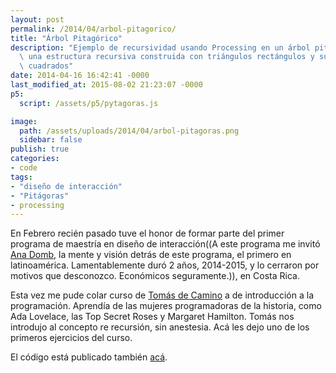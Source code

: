 ```yaml
---
layout: post
permalink: /2014/04/arbol-pitagorico/
title: "Árbol Pitagórico"
description: "Ejemplo de recursividad usando Processing en un árbol pitagórico;\
  \ una estructura recursiva construida con triángulos rectángulos y sus catetos\
  \ cuadrados"
date: 2014-04-16 16:42:41 -0000
last_modified_at: 2015-08-02 21:23:07 -0000
p5:
  script: /assets/p5/pytagoras.js

image:
  path: /assets/uploads/2014/04/arbol-pitagoras.png
  sidebar: false
publish: true
categories:
- code
tags:
- "diseño de interacción"
- "Pitágoras"
- processing
---
```


En Febrero recién pasado tuve el honor de formar parte del primer programa de maestría en diseño de interacción((A este programa me invitó <a href="https://www.ciid.dk/community/ana-domb">Ana Domb</a>, la mente y visión detrás de este programa, el primero en latinoamérica. Lamentablemente duró 2 años, 2014-2015, y lo cerraron por motivos que desconozco. Económicos seguramente.)), en Costa Rica.

Esta vez me pude colar curso de [Tomás de Camino](http://www.personal.psu.edu/tzd1/Tomas_de_Camino_Homepage/Home.html "sitio de Tomás") a de introducción a la programación. Aprendía de las mujeres programadoras de la historia, como Ada Lovelace, las Top Secret Roses y Margaret Hamilton. Tomás nos introdujo al concepto re recursión, sin anestesia. Acá les dejo uno de los primeros ejercicios del curso. 

El código está publicado también [acá](http://www.openprocessing.org/sketch/136927 "Recursive Hypotenuse in OpenProcessing").

